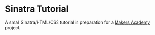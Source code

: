 Sinatra Tutorial
================

A small Sinatra/HTML/CSS tutorial in preparation for a [Makers Academy](http://www.makersacademy.com/) project.
